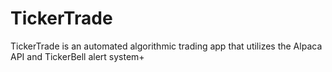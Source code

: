 # TickerTrade
TickerTrade is an automated algorithmic trading app that utilizes the Alpaca API and TickerBell alert system+
